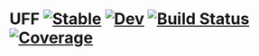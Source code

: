 # UFF [![Stable](https://img.shields.io/badge/docs-stable-blue.svg)](https://Dainou01.github.io/UFF.jl/stable/) [![Dev](https://img.shields.io/badge/docs-dev-blue.svg)](https://Dainou01.github.io/UFF.jl/dev/) [![Build Status](https://github.com/Dainou01/UFF.jl/actions/workflows/CI.yml/badge.svg?branch=main)](https://github.com/Dainou01/UFF.jl/actions/workflows/CI.yml?query=branch%3Amain) [![Coverage](https://codecov.io/gh/Dainou01/UFF.jl/branch/main/graph/badge.svg)](https://codecov.io/gh/Dainou01/UFF.jl)
